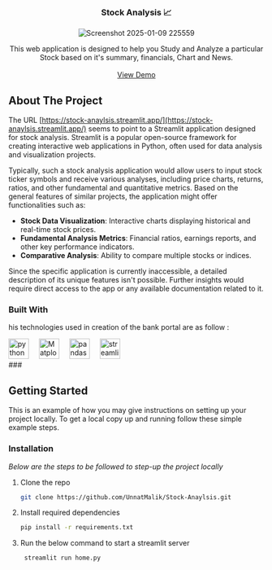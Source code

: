 
<br/>
<div align="center">

<h3 align="center">Stock Analysis 📈</h3>

![Screenshot 2025-01-09 225559](https://github.com/user-attachments/assets/05cfc010-55a9-452c-b742-ff94697aff20)


<p align="center">
This web application is designed to help you Study and Analyze a particular Stock based on it's summary, financials, Chart and News.

<br/>
<br/>
<a href="https://stock-anaylsis.streamlit.app ">View Demo</a>  


</p>
</div>

## About The Project

The URL [https://stock-anaylsis.streamlit.app/](https://stock-anaylsis.streamlit.app/) seems to point to a Streamlit application designed for stock analysis. Streamlit is a popular open-source framework for creating interactive web applications in Python, often used for data analysis and visualization projects.

Typically, such a stock analysis application would allow users to input stock ticker symbols and receive various analyses, including price charts, returns, ratios, and other fundamental and quantitative metrics. Based on the general features of similar projects, the application might offer functionalities such as:

- **Stock Data Visualization**: Interactive charts displaying historical and real-time stock prices.
- **Fundamental Analysis Metrics**: Financial ratios, earnings reports, and other key performance indicators.
- **Comparative Analysis**: Ability to compare multiple stocks or indices.

Since the specific application is currently inaccessible, a detailed description of its unique features isn't possible. Further insights would require direct access to the app or any available documentation related to it.
### Built With

his technologies used in creation of the bank portal are as follow :
<div align="left">
   <img src="https://skillicons.dev/icons?i=py" height="40" alt="python logo"  />
  <img width="12" />
  <img src="https://avatars.githubusercontent.com/u/215947?s=200&v=4" height="40" alt="Matplotlib"/>
  <img width="12" />
  <img src="https://cdn.jsdelivr.net/gh/devicons/devicon/icons/pandas/pandas-original.svg" height="40" alt="pandas logo"  />
   <img width="12" />
  <img src="https://streamlit.io/images/brand/streamlit-mark-color.png" height="40" alt="streamlit logo" />
</div>
###

## Getting Started

This is an example of how you may give instructions on setting up your project locally.
To get a local copy up and running follow these simple example steps.
### Installation

_Below are the steps to be followed to step-up the project locally_


1. Clone the repo 
   ```sh
   git clone https://github.com/UnnatMalik/Stock-Anaylsis.git
   ``` 
3. Install required dependencies
   ```sh
   pip install -r requirements.txt
   ```
4. Run the below command to start a streamlit server
    ``` bash
     streamlit run home.py 
   ```

